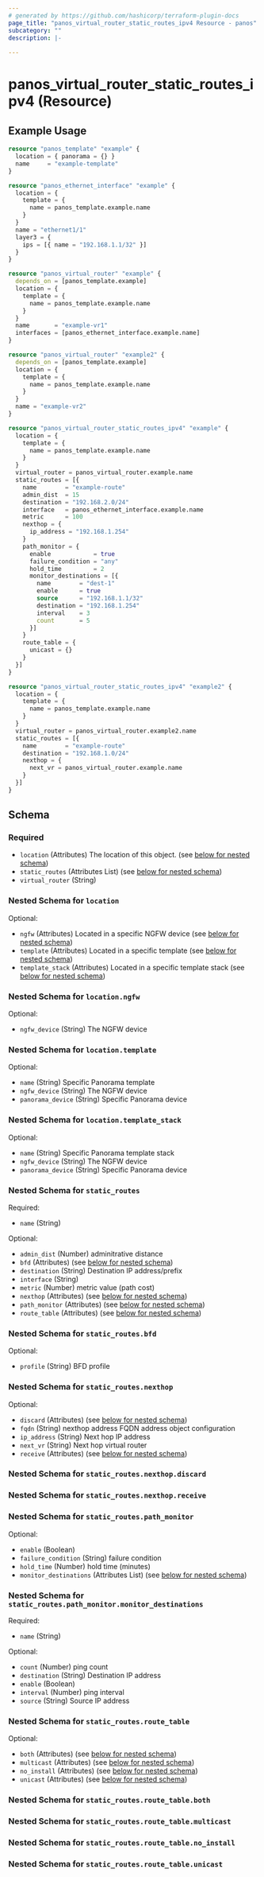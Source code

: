 ```yaml
---
# generated by https://github.com/hashicorp/terraform-plugin-docs
page_title: "panos_virtual_router_static_routes_ipv4 Resource - panos"
subcategory: ""
description: |-
  
---
```


# panos_virtual_router_static_routes_ipv4 (Resource)



## Example Usage

```terraform
resource "panos_template" "example" {
  location = { panorama = {} }
  name     = "example-template"
}

resource "panos_ethernet_interface" "example" {
  location = {
    template = {
      name = panos_template.example.name
    }
  }
  name = "ethernet1/1"
  layer3 = {
    ips = [{ name = "192.168.1.1/32" }]
  }
}

resource "panos_virtual_router" "example" {
  depends_on = [panos_template.example]
  location = {
    template = {
      name = panos_template.example.name
    }
  }
  name       = "example-vr1"
  interfaces = [panos_ethernet_interface.example.name]
}

resource "panos_virtual_router" "example2" {
  depends_on = [panos_template.example]
  location = {
    template = {
      name = panos_template.example.name
    }
  }
  name = "example-vr2"
}

resource "panos_virtual_router_static_routes_ipv4" "example" {
  location = {
    template = {
      name = panos_template.example.name
    }
  }
  virtual_router = panos_virtual_router.example.name
  static_routes = [{
    name        = "example-route"
    admin_dist  = 15
    destination = "192.168.2.0/24"
    interface   = panos_ethernet_interface.example.name
    metric      = 100
    nexthop = {
      ip_address = "192.168.1.254"
    }
    path_monitor = {
      enable            = true
      failure_condition = "any"
      hold_time         = 2
      monitor_destinations = [{
        name        = "dest-1"
        enable      = true
        source      = "192.168.1.1/32"
        destination = "192.168.1.254"
        interval    = 3
        count       = 5
      }]
    }
    route_table = {
      unicast = {}
    }
  }]
}

resource "panos_virtual_router_static_routes_ipv4" "example2" {
  location = {
    template = {
      name = panos_template.example.name
    }
  }
  virtual_router = panos_virtual_router.example2.name
  static_routes = [{
    name        = "example-route"
    destination = "192.168.1.0/24"
    nexthop = {
      next_vr = panos_virtual_router.example.name
    }
  }]
}
```

<!-- schema generated by tfplugindocs -->
## Schema

### Required

- `location` (Attributes) The location of this object. (see [below for nested schema](#nestedatt--location))
- `static_routes` (Attributes List) (see [below for nested schema](#nestedatt--static_routes))
- `virtual_router` (String)

<a id="nestedatt--location"></a>
### Nested Schema for `location`

Optional:

- `ngfw` (Attributes) Located in a specific NGFW device (see [below for nested schema](#nestedatt--location--ngfw))
- `template` (Attributes) Located in a specific template (see [below for nested schema](#nestedatt--location--template))
- `template_stack` (Attributes) Located in a specific template stack (see [below for nested schema](#nestedatt--location--template_stack))

<a id="nestedatt--location--ngfw"></a>
### Nested Schema for `location.ngfw`

Optional:

- `ngfw_device` (String) The NGFW device


<a id="nestedatt--location--template"></a>
### Nested Schema for `location.template`

Optional:

- `name` (String) Specific Panorama template
- `ngfw_device` (String) The NGFW device
- `panorama_device` (String) Specific Panorama device


<a id="nestedatt--location--template_stack"></a>
### Nested Schema for `location.template_stack`

Optional:

- `name` (String) Specific Panorama template stack
- `ngfw_device` (String) The NGFW device
- `panorama_device` (String) Specific Panorama device



<a id="nestedatt--static_routes"></a>
### Nested Schema for `static_routes`

Required:

- `name` (String)

Optional:

- `admin_dist` (Number) adminitrative distance
- `bfd` (Attributes) (see [below for nested schema](#nestedatt--static_routes--bfd))
- `destination` (String) Destination IP address/prefix
- `interface` (String)
- `metric` (Number) metric value (path cost)
- `nexthop` (Attributes) (see [below for nested schema](#nestedatt--static_routes--nexthop))
- `path_monitor` (Attributes) (see [below for nested schema](#nestedatt--static_routes--path_monitor))
- `route_table` (Attributes) (see [below for nested schema](#nestedatt--static_routes--route_table))

<a id="nestedatt--static_routes--bfd"></a>
### Nested Schema for `static_routes.bfd`

Optional:

- `profile` (String) BFD profile


<a id="nestedatt--static_routes--nexthop"></a>
### Nested Schema for `static_routes.nexthop`

Optional:

- `discard` (Attributes) (see [below for nested schema](#nestedatt--static_routes--nexthop--discard))
- `fqdn` (String) nexthop address FQDN address object configuration
- `ip_address` (String) Next hop IP address
- `next_vr` (String) Next hop virtual router
- `receive` (Attributes) (see [below for nested schema](#nestedatt--static_routes--nexthop--receive))

<a id="nestedatt--static_routes--nexthop--discard"></a>
### Nested Schema for `static_routes.nexthop.discard`


<a id="nestedatt--static_routes--nexthop--receive"></a>
### Nested Schema for `static_routes.nexthop.receive`



<a id="nestedatt--static_routes--path_monitor"></a>
### Nested Schema for `static_routes.path_monitor`

Optional:

- `enable` (Boolean)
- `failure_condition` (String) failure condition
- `hold_time` (Number) hold time (minutes)
- `monitor_destinations` (Attributes List) (see [below for nested schema](#nestedatt--static_routes--path_monitor--monitor_destinations))

<a id="nestedatt--static_routes--path_monitor--monitor_destinations"></a>
### Nested Schema for `static_routes.path_monitor.monitor_destinations`

Required:

- `name` (String)

Optional:

- `count` (Number) ping count
- `destination` (String) Destination IP address
- `enable` (Boolean)
- `interval` (Number) ping interval
- `source` (String) Source IP address



<a id="nestedatt--static_routes--route_table"></a>
### Nested Schema for `static_routes.route_table`

Optional:

- `both` (Attributes) (see [below for nested schema](#nestedatt--static_routes--route_table--both))
- `multicast` (Attributes) (see [below for nested schema](#nestedatt--static_routes--route_table--multicast))
- `no_install` (Attributes) (see [below for nested schema](#nestedatt--static_routes--route_table--no_install))
- `unicast` (Attributes) (see [below for nested schema](#nestedatt--static_routes--route_table--unicast))

<a id="nestedatt--static_routes--route_table--both"></a>
### Nested Schema for `static_routes.route_table.both`


<a id="nestedatt--static_routes--route_table--multicast"></a>
### Nested Schema for `static_routes.route_table.multicast`


<a id="nestedatt--static_routes--route_table--no_install"></a>
### Nested Schema for `static_routes.route_table.no_install`


<a id="nestedatt--static_routes--route_table--unicast"></a>
### Nested Schema for `static_routes.route_table.unicast`
